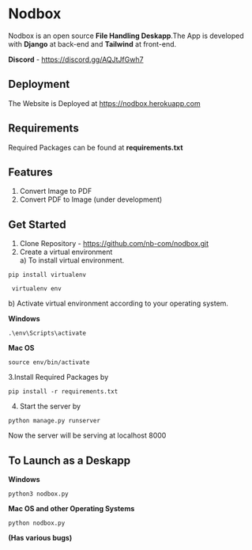# Nodbox
Nodbox is an open source  **File Handling Deskapp**.The App is developed with **Django** at back-end and **Tailwind** at front-end.<br /> 

**Discord** - https://discord.gg/AQJtJfGwh7<br />




## Deployment
The Website is Deployed at https://nodbox.herokuapp.com

## Requirements
Required Packages can be found at **requirements.txt**

## Features

1) Convert Image to PDF
2) Convert PDF to Image (under development)

## Get Started

1. Clone Repository - https://github.com/nb-com/nodbox.git
2. Create a virtual environment <br />
a) To install virtual environment.
  
  ```
  pip install virtualenv
  ```
 
 ```
  virtualenv env
  ```
  
  b) Activate virtual environment according to your operating system. <br />
  
 **Windows**
 ```
 .\env\Scripts\activate
 ```
 **Mac OS**
 ```
 source env/bin/activate
 ```
3.Install Required Packages by

```
pip install -r requirements.txt
```
4. Start the server by
 ```
 python manage.py runserver
 ```
 Now the server will be serving at localhost 8000
 
 ## To Launch as a Deskapp
**Windows**
```
python3 nodbox.py
```
**Mac OS and other Operating Systems**
```
python nodbox.py
```
**(Has various bugs)**
